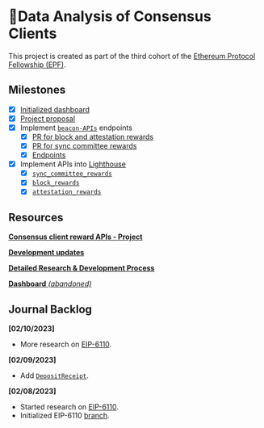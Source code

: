 # 💾Data Analysis of Consensus Clients

This project is created as part of the third cohort of the [Ethereum Protocol Fellowship (EPF)](https://github.com/eth-protocol-fellows/cohort-three/blob/master/program-guide/program-details.md).

## Milestones

- [x] [Initialized dashboard](https://kevinbogner-data-analysis-consensus-clients-app-lz484x.streamlitapp.com/)
- [x] [Project proposal](https://github.com/eth-protocol-fellows/cohort-three/blob/master/projects/consensus_client_reward_APIs.md)
- [x] Implement [`beacon-APIs`](https://github.com/ethereum/beacon-APIs) endpoints
  - [x] [PR for block and attestation rewards](https://github.com/ethereum/beacon-APIs/pull/260)
  - [x] [PR for sync committee rewards](https://github.com/ethereum/beacon-APIs/pull/262)
  - [x] [Endpoints](https://ethereum.github.io/beacon-APIs/?urls.primaryName=dev#/Experimental)
- [x] Implement APIs into [Lighthouse](https://github.com/sigp/lighthouse)
  - [x] [`sync_committee_rewards`](https://github.com/sigp/lighthouse/pull/3790)
  - [x] [`block_rewards`](https://github.com/sigp/lighthouse/pull/3907)
  - [x] [`attestation_rewards`](https://github.com/sigp/lighthouse/pull/3822)

## Resources

[**Consensus client reward APIs - Project**](https://github.com/eth-protocol-fellows/cohort-three/blob/master/projects/consensus_client_reward_APIs.md)

[**Development updates**](https://github.com/eth-protocol-fellows/cohort-three/blob/master/development-updates.md#kevinbogner)

[**Detailed Research & Development Process**](https://github.com/eth-protocol-fellows/cohort-three/blob/master/notes/kevinbogner.md)

[**Dashboard** *(abandoned)*](https://kevinbogner-data-analysis-consensus-clients-app-lz484x.streamlitapp.com/)

## Journal Backlog
**[02/10/2023]**
- More research on [EIP-6110](https://hackmd.io/@n0ble/deposits-breakout).

**[02/09/2023]**
- Add [`DepositReceipt`](https://github.com/mkalinin/eth2.0-specs/blob/deposits/specs/eip6110/beacon-chain.md#depositreceipt).

**[02/08/2023]**
- Started research on [EIP-6110](https://eips.ethereum.org/EIPS/eip-6110).
- Initialized EIP-6110 [branch](https://github.com/kevinbogner/lighthouse/tree/eip6110).

